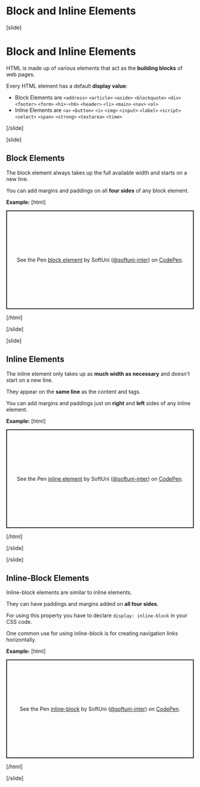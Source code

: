 # Block and Inline Elements

[slide]

# Block and Inline Elements

HTML is made up of various elements that act as the **building blocks** of web pages. 

Every HTML element has a default **display value**:
* Block Elements are `<address>` `<article>` `<aside>` `<blockquote>` `<div>` `<footer>` `<form>` `<h1>`-`<h6>` `<header>` `<li>` `<main>` `<nav>` `<ol>`
* Inline Elements are `<a>` `<button>` `<i>` `<img>` `<input>` `<label>`  `<script>` `<select>`  `<span>` `<strong>` `<textarea>` `<time>`

[/slide]

[slide]
## Block Elements

The block element always takes up the full available width and starts on a new line.

You can add margins and paddings on all **four sides** of any block element.

**Example:**
[html]
<p class="codepen" data-height="265" data-theme-id="39135" data-default-tab="result" data-user="softuni-inter" data-slug-hash="GRpXKQa" style="height: 265px; box-sizing: border-box; display: flex; align-items: center; justify-content: center; border: 2px solid; margin: 1em 0; padding: 1em;" data-pen-title="block element">
  <span>See the Pen <a href="https://codepen.io/softuni-inter/pen/GRpXKQa">
  block element</a> by SoftUni (<a href="https://codepen.io/softuni-inter">@softuni-inter</a>)
  on <a href="https://codepen.io">CodePen</a>.</span>
</p>
<script async src="https://static.codepen.io/assets/embed/ei.js"></script>

[/html]

[/slide]

[slide]
## Inline Elements

The inline element only takes up as **much width as necessary** and doesn't start on a new line.

They appear on the **same line** as the content and tags.

You can add margins and paddings just on **right** and **left** sides of any inline element.

**Example:**
[html]
<p class="codepen" data-height="265" data-theme-id="39135" data-default-tab="result" data-user="softuni-inter" data-slug-hash="BaoOBGN" style="height: 265px; box-sizing: border-box; display: flex; align-items: center; justify-content: center; border: 2px solid; margin: 1em 0; padding: 1em;" data-pen-title="inline element">
  <span>See the Pen <a href="https://codepen.io/softuni-inter/pen/BaoOBGN">
  inline element</a> by SoftUni (<a href="https://codepen.io/softuni-inter">@softuni-inter</a>)
  on <a href="https://codepen.io">CodePen</a>.</span>
</p>
<script async src="https://static.codepen.io/assets/embed/ei.js"></script>

[/html]

[/slide]

[/slide]
## Inline-Block Elements

Inline-block elements are similar to inline elements.

They can have paddings and margins added on **all four sides**.

For using this property you have to declare `display: inline-block` in your CSS code.

One common use for using inline-block is for creating navigation links horizontally.

**Example:**
[html]
<p class="codepen" data-height="265" data-theme-id="39135" data-default-tab="result" data-user="softuni-inter" data-slug-hash="LYpJPqX" style="height: 265px; box-sizing: border-box; display: flex; align-items: center; justify-content: center; border: 2px solid; margin: 1em 0; padding: 1em;" data-pen-title="inline-block">
  <span>See the Pen <a href="https://codepen.io/softuni-inter/pen/LYpJPqX">
  inline-block</a> by SoftUni (<a href="https://codepen.io/softuni-inter">@softuni-inter</a>)
  on <a href="https://codepen.io">CodePen</a>.</span>
</p>
<script async src="https://static.codepen.io/assets/embed/ei.js"></script>

[/html]

[/slide]